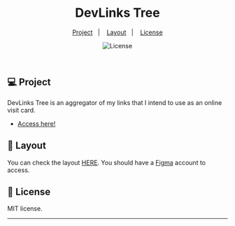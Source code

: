 <h1 align="center"> DevLinks Tree </h1>

<p align="center">
  <a href="#-project">Project</a>&nbsp;&nbsp;&nbsp;|&nbsp;&nbsp;&nbsp;
  <a href="#-layout">Layout</a>&nbsp;&nbsp;&nbsp;|&nbsp;&nbsp;&nbsp;
  <a href="#memo-license">License</a>
</p>

<p align="center">
  <img alt="License" src="https://img.shields.io/static/v1?label=license&message=MIT&color=49AA26&labelColor=000000">
</p>

<br>

## 💻 Project

DevLinks Tree is an aggregator of my links that I intend to use as an online visit card.

- [Access here!](https://rmmarquini.dev)


## 🔖 Layout

You can check the layout [HERE](https://www.figma.com/file/wIESvCLX5qzmRAWV2bM1yO/DevLinks-(Community)?node-id=1%3A12&t=oXI2HWPcuXMD01Cx-1). You should have a [Figma](https://figma.com) account to access.

## :memo: License

MIT license.

---
